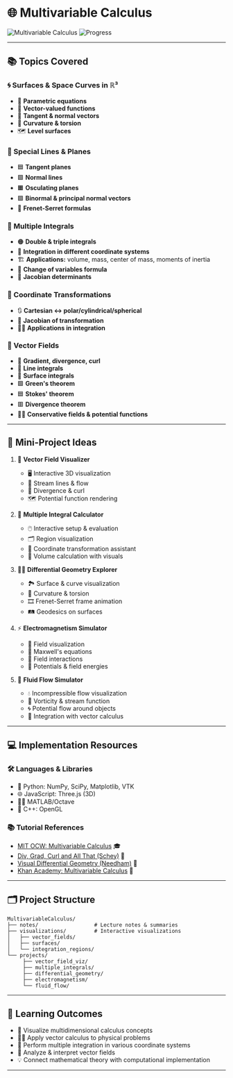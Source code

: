# 🌐 Multivariable Calculus

![Multivariable Calculus](https://img.shields.io/badge/Math-Multivariable_Calculus-brightgreen)
![Progress](https://img.shields.io/badge/Status-In_Progress-yellow)

---

## 📚 Topics Covered

### 🌀 Surfaces & Space Curves in ℝ³
- 📝 **Parametric equations**
- 🧭 **Vector-valued functions**
- 🧮 **Tangent & normal vectors**
- 🔄 **Curvature & torsion**
- 🗺️ **Level surfaces**

### 📏 Special Lines & Planes
- 🟦 **Tangent planes**
- 🟩 **Normal lines**
- 🟧 **Osculating planes**
- 🟪 **Binormal & principal normal vectors**
- 📐 **Frenet-Serret formulas**

### 🧩 Multiple Integrals
- 🟠 **Double & triple integrals**
- 🔢 **Integration in different coordinate systems**
- 🏗️ **Applications:** volume, mass, center of mass, moments of inertia
- 🔄 **Change of variables formula**
- 🧾 **Jacobian determinants**

### 🔄 Coordinate Transformations
- 🔃 **Cartesian ↔️ polar/cylindrical/spherical**
- 🧮 **Jacobian of transformation**
- 🧑‍💻 **Applications in integration**

### 🧲 Vector Fields
- 🧭 **Gradient, divergence, curl**
- 🧵 **Line integrals**
- 🧊 **Surface integrals**
- 🟩 **Green's theorem**
- 🟦 **Stokes' theorem**
- 🟥 **Divergence theorem**
- 🧑‍🔬 **Conservative fields & potential functions**

---

## 🚀 Mini-Project Ideas

1. 🎇 **Vector Field Visualizer**
    - 🖥️ Interactive 3D visualization
    - 🌊 Stream lines & flow
    - 🔄 Divergence & curl
    - 🗺️ Potential function rendering

2. 🧮 **Multiple Integral Calculator**
    - 🖱️ Interactive setup & evaluation
    - 🗂️ Region visualization
    - 🔄 Coordinate transformation assistant
    - 🧊 Volume calculation with visuals

3. 🧑‍🔬 **Differential Geometry Explorer**
    - 🏞️ Surface & curve visualization
    - 🔄 Curvature & torsion
    - 🎞️ Frenet-Serret frame animation
    - 🛤️ Geodesics on surfaces

4. ⚡ **Electromagnetism Simulator**
    - 🧲 Field visualization
    - 📐 Maxwell's equations
    - 🔬 Field interactions
    - 🧮 Potentials & field energies

5. 🌊 **Fluid Flow Simulator**
    - 💧 Incompressible flow visualization
    - 🔄 Vorticity & stream function
    - 🌀 Potential flow around objects
    - 🧭 Integration with vector calculus

---

## 💻 Implementation Resources

### 🛠️ Languages & Libraries
- 🐍 Python: NumPy, SciPy, Matplotlib, VTK
- 🌐 JavaScript: Three.js (3D)
- 🧑‍💻 MATLAB/Octave
- 💾 C++: OpenGL

### 📚 Tutorial References
- [MIT OCW: Multivariable Calculus](https://ocw.mit.edu/courses/mathematics/18-02-multivariable-calculus-fall-2007/) 🎓
- [Div, Grad, Curl and All That (Schey)](https://www.amazon.com/Div-Grad-Curl-All-That/dp/0393925161) 📘
- [Visual Differential Geometry (Needham)](https://www.amazon.com/Visual-Differential-Geometry-Intuitive-Introduction/dp/0691203695) 📗
- [Khan Academy: Multivariable Calculus](https://www.khanacademy.org/math/multivariable-calculus) 🏫

---

## 🗂️ Project Structure

```plaintext
MultivariableCalculus/
├── notes/                  # Lecture notes & summaries
├── visualizations/         # Interactive visualizations
│   ├── vector_fields/
│   ├── surfaces/
│   └── integration_regions/
└── projects/
     ├── vector_field_viz/
     ├── multiple_integrals/
     ├── differential_geometry/
     ├── electromagnetism/
     └── fluid_flow/
```

---

## 🎯 Learning Outcomes

- 👀 Visualize multidimensional calculus concepts
- 🧑‍🔬 Apply vector calculus to physical problems
- 🧮 Perform multiple integration in various coordinate systems
- 🧲 Analyze & interpret vector fields
- 💡 Connect mathematical theory with computational implementation

---